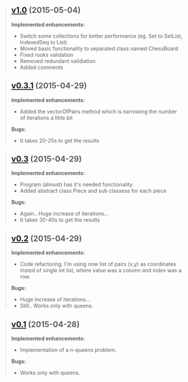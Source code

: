 > ## [v1.0](https://github.com/mbSmaga/chess-challenge/tree/v1.0) (2015-05-04)
> 
> 
> **Implemented enhancements:**
> 
> - Switch some collections for better performance (eg. Set to SetList, IndexedSeq to List)
> - Moved basic functionality to separated class named ChessBoard
> - Fixed rooks validation
> - Removed redundant validiation
> - Added comments
>


> ## [v0.3.1](https://github.com/mbSmaga/chess-challenge/tree/v0.3) (2015-04-29)
> 
> 
> **Implemented enhancements:**
> 
> - Added the vectorOfPairs method which is narrowing the number of iterations a little bit
>
> **Bugs:**
> 
> - It takes 20-25s to get the results

> ## [v0.3](https://github.com/mbSmaga/chess-challenge/tree/v0.3) (2015-04-29)
> 
> 
> **Implemented enhancements:**
> 
> - Program (almost) has it's needed functionality.
> - Added abstract class Piece and sub classess for each piece
> 
> **Bugs:**
> 
> - Again.. Huge increase of iterations...
> - It takes 30-40s to get the results


> ## [v0.2](https://github.com/mbSmaga/chess-challenge/tree/v0.2) (2015-04-29)
> 
> 
> **Implemented enhancements:**
> 
> - Code refactoring. I'm using now list of pairs (x,y) as coordinates insted of single int list, where value was a column and index was a row.
> 
> **Bugs:**
> 
> - Huge increase of iterations...
> - Still.. Works only with queens.


> ## [v0.1](https://github.com/mbSmaga/chess-challenge/tree/v0.1) (2015-04-28)
> 
> 
> **Implemented enhancements:**
> 
> - Implementation of a n-queens problem.
> 
> **Bugs:**
> 
> - Works only with queens.
